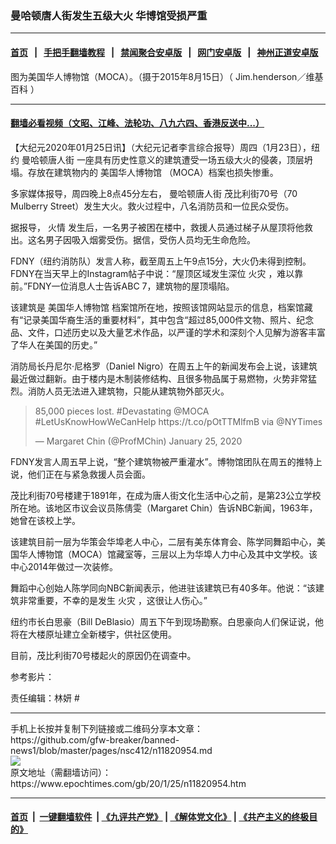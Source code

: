 ### 曼哈顿唐人街发生五级大火 华博馆受损严重
------------------------

#### [首页](https://github.com/gfw-breaker/banned-news1/blob/master/README.md) &nbsp;&nbsp;|&nbsp;&nbsp; [手把手翻墙教程](https://github.com/gfw-breaker/guides/wiki) &nbsp;&nbsp;|&nbsp;&nbsp; [禁闻聚合安卓版](https://github.com/gfw-breaker/bn-android) &nbsp;&nbsp;|&nbsp;&nbsp; [网门安卓版](https://github.com/oGate2/oGate) &nbsp;&nbsp;|&nbsp;&nbsp; [神州正道安卓版](https://github.com/SzzdOgate/update) 



<div><img alt="" class="aligncenter wp-post-image" src="https://i.epochtimes.com/assets/uploads/2020/01/MOCA_Centre_St_sunny_morn_jeh-600x400.jpg"/>
<div class="red16 caption">
 图为美国华人博物馆（MOCA）。（摄于2015年8月15日）（
 <ok href="https://commons.wikimedia.org/wiki/File:MOCA_Centre_St_sunny_morn_jeh.JPG">
  Jim.henderson／维基百科
 </ok>
 ）
</div>
</div><hr/>

#### [翻墙必看视频（文昭、江峰、法轮功、八九六四、香港反送中...）](http://167.172.214.107/home.html)

<div><p>
 【大纪元2020年01月25日讯】（大纪元记者李言综合报导）周四（1月23日），纽约
 <ok href="https://www.epochtimes.com/gb/tag/%E6%9B%BC%E5%93%88%E9%A1%BF%E5%94%90%E4%BA%BA%E8%A1%97.html">
  曼哈顿唐人街
 </ok>
 一座具有历史性意义的建筑遭受一场五级大火的侵袭，顶层坍塌。存放在建筑物内的
 <ok href="https://www.epochtimes.com/gb/tag/%E7%BE%8E%E5%9B%BD%E5%8D%8E%E4%BA%BA%E5%8D%9A%E7%89%A9%E9%A6%86.html">
  美国华人博物馆
 </ok>
 （MOCA）档案也损失惨重。
</p>
<p>
 多家媒体报导，周四晚上8点45分左右，
 <ok href="https://www.epochtimes.com/gb/tag/%E6%9B%BC%E5%93%88%E9%A1%BF%E5%94%90%E4%BA%BA%E8%A1%97.html">
  曼哈顿唐人街
 </ok>
 茂比利街70号（70 Mulberry Street）发生大火。救火过程中，八名消防员和一位民众受伤。
</p>
<p>
 据报导，
 <ok href="https://www.epochtimes.com/gb/tag/%E7%81%AB%E6%83%85.html">
  火情
 </ok>
 发生后，一名男子被困在楼中，救援人员通过梯子从屋顶将他救出。这名男子因吸入烟雾受伤。据信，受伤人员均无生命危险。
</p>
<p>
 FDNY（纽约消防队）发言人称，截至周五上午9点15分，大火仍未得到控制。 FDNY在当天早上的Instagram帖子中说：“屋顶区域发生深位
 <ok href="https://www.epochtimes.com/gb/tag/%E7%81%AB%E7%81%BE.html">
  火灾
 </ok>
 ，难以靠前。”FDNY一位消息人士告诉ABC 7，建筑物的屋顶塌陷。
</p>
<p>
 该建筑是
 <ok href="https://www.epochtimes.com/gb/tag/%E7%BE%8E%E5%9B%BD%E5%8D%8E%E4%BA%BA%E5%8D%9A%E7%89%A9%E9%A6%86.html">
  美国华人博物馆
 </ok>
 档案馆所在地，按照该馆网站显示的信息，档案馆藏有“记录美国华裔生活的重要材料”，其中包含“超过85,000件文物、照片、纪念品、文件，口述历史以及大量艺术作品，以严谨的学术和深刻个人见解为游客丰富了华人在美国的历史。”
</p>
<p>
 消防局长丹尼尔·尼格罗（Daniel Nigro）在周五上午的新闻发布会上说，该建筑最近做过翻新。由于楼内是木制装修结构、且很多物品属于易燃物，火势非常猛烈。消防人员无法进入建筑物，只能从建筑物外部灭火。
</p>
<blockquote class="twitter-tweet">
 <p dir="ltr" lang="en">
  85,000 pieces lost.
  <ok href="https://twitter.com/hashtag/Devastating?src=hash&amp;ref_src=twsrc%5Etfw">
   #Devastating
  </ok>
  <ok href="https://twitter.com/moca?ref_src=twsrc%5Etfw">
   @MOCA
  </ok>
  <ok href="https://twitter.com/hashtag/LetUsKnowHowWeCanHelp?src=hash&amp;ref_src=twsrc%5Etfw">
   #LetUsKnowHowWeCanHelp
  </ok>
  <ok href="https://t.co/pOtTTMlfmB">
   https://t.co/pOtTTMlfmB
  </ok>
  via
  <ok href="https://twitter.com/nytimes?ref_src=twsrc%5Etfw">
   @NYTimes
  </ok>
 </p>
 <p>
  — Margaret Chin (@ProfMChin)
  <ok href="https://twitter.com/ProfMChin/status/1220889076397694976?ref_src=twsrc%5Etfw">
   January 25, 2020
  </ok>
 </p>
</blockquote>
<p>
 <p>
  FDNY发言人周五早上说，“整个建筑物被严重灌水”。博物馆团队在周五的推特上说，他们正在与紧急救援人员会面。
 </p>
 <p>
  茂比利街70号楼建于1891年，在成为唐人街文化生活中心之前，是第23公立学校所在地。该地区市议会议员陈倩雯（Margaret Chin）告诉NBC新闻，1963年，她曾在该校上学。
 </p>
 <p>
  该建筑目前一层为华策会华埠老人中心，二层有美东体育会、陈学同舞蹈中心，美国华人博物馆（MOCA）馆藏室等，三层以上为华埠人力中心及其中文学校。该中心2014年做过一次装修。
 </p>
 <p>
  舞蹈中心创始人陈学同向NBC新闻表示，他进驻该建筑已有40多年。他说：“该建筑非常重要，不幸的是发生
  <ok href="https://www.epochtimes.com/gb/tag/%E7%81%AB%E7%81%BE.html">
   火灾
  </ok>
  ，这很让人伤心。”
 </p>
 <p>
  纽约市长白思豪（Bill DeBlasio）周五下午到现场勘察。白思豪向人们保证说，他将在大楼原址建立全新楼宇，供社区使用。
 </p>
 <p>
  目前，茂比利街70号楼起火的原因仍在调查中。
 </p>
 <p>
  参考影片：
  <div class="video_fit_container">
  </div>
 </p>
 <p>
  责任编辑：林妍 #
 </p>
</p></div>
<hr/>
手机上长按并复制下列链接或二维码分享本文章：<br/>
https://github.com/gfw-breaker/banned-news1/blob/master/pages/nsc412/n11820954.md <br/>
<a href='https://github.com/gfw-breaker/banned-news1/blob/master/pages/nsc412/n11820954.md'><img src='https://github.com/gfw-breaker/banned-news1/blob/master/pages/nsc412/n11820954.md.png'/></a> <br/>
原文地址（需翻墙访问）：https://www.epochtimes.com/gb/20/1/25/n11820954.htm


------------------------
#### [首页](https://github.com/gfw-breaker/banned-news1/blob/master/README.md) &nbsp;|&nbsp; [一键翻墙软件](https://github.com/gfw-breaker/nogfw/blob/master/README.md) &nbsp;| [《九评共产党》](https://github.com/gfw-breaker/9ping.md/blob/master/README.md#九评之一评共产党是什么) | [《解体党文化》](https://github.com/gfw-breaker/jtdwh.md/blob/master/README.md) | [《共产主义的终极目的》](https://github.com/gfw-breaker/gczydzjmd.md/blob/master/README.md)


<img src='http://gfw-breaker.win/banned-news/pages/nsc412/n11820954.md' width='0px' height='0px'/>